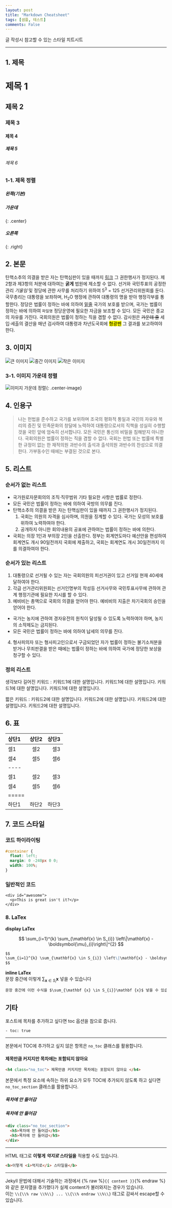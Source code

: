 ```yaml
---
layout: post
title: "Markdown Cheatsheet"
tags: [샘플, 테스트]
comments: False
---
```


글 작성시 참고할 수 있는 스타일 치트시트

--- 

## 1. 제목

# 제목 1

## 제목 2

### 제목 3

#### 제목 4

##### 제목 5

###### 제목 6

### 1-1. 제목 정렬

##### 왼쪽(기본)

##### 가운데
{: .center}

##### 오른쪽
{: .right}

## 2. 본문 

탄핵소추의 의결을 받은 자는 탄핵심판이 있을 때까지 [링크](#) 그 권한행사가 정지된다. 제2항과 제3항의 처분에 대하여는 **굵게** 법원에 제소할 수 없다. 선거와 국민투표의 공정한 관리 *기울임* 및 정당에 관한 사무를 처리하기 위하여 5<sup>3</sup> = 125 선거관리위원회를 둔다. 국무총리는 대통령을 보좌하며, H<sub>2</sub>O 행정에 관하여 대통령의 명을 받아 행정각부를 통할한다. 정당은 법률이 정하는 바에 의하여 <u>밑줄</u> 국가의 보호를 받으며, 국가는 법률이 정하는 바에 의하여 `파일명` 정당운영에 필요한 자금을 보조할 수 있다. 모든 국민은 종교의 자유를 가진다. 국회의원은 법률이 정하는 직을 겸할 수 없다. 감사원은 <del>가운데 줄</del> 세입·세출의 결산을 매년 검사하여 대통령과 차년도국회에 <mark>형광펜</mark> 그 결과를 보고하여야 한다.

## 3. 이미지

![큰 이미지](http://placehold.it/800x400)
![중간 이미지](http://placehold.it/400x200)
![작은 이미지](http://placehold.it/200x200)

### 3-1. 이미지 가운데 정렬
![이미지 가운데 정렬](http://placehold.it/200x200){: .center-image}

## 4. 인용구

> 나는 헌법을 준수하고 국가를 보위하며 조국의 평화적 통일과 국민의 자유와 복리의 증진 및 민족문화의 창달에 노력하여 대통령으로서의 직책을 성실히 수행할 것을 국민 앞에 엄숙히 선서합니다. 모든 국민은 통신의 비밀을 침해받지 아니한다. 국회의원은 법률이 정하는 직을 겸할 수 없다. 국회는 헌법 또는 법률에 특별한 규정이 없는 한 재적의원 과반수의 출석과 출석의원 과반수의 찬성으로 의결한다. 가부동수인 때에는 부결된 것으로 본다.

## 5. 리스트

### 순서가 없는 리스트

* 국가원로자문회의의 조직·직무범위 기타 필요한 사항은 법률로 정한다.
* 모든 국민은 법률이 정하는 바에 의하여 국방의 의무를 진다.
* 탄핵소추의 의결을 받은 자는 탄핵심판이 있을 때까지 그 권한행사가 정지된다.
  1. 국회는 의원의 자격을 심사하며, 의원을 징계할 수 있다. 국가는 모성의 보호를 위하여 노력하여야 한다.
  2. 공개하지 아니한 회의내용의 공표에 관하여는 법률이 정하는 바에 의한다.
* 국회는 의장 1인과 부의장 2인을 선출한다. 정부는 회계연도마다 예산안을 편성하여 회계연도 개시 90일전까지 국회에 제출하고, 국회는 회계연도 개시 30일전까지 이를 의결하여야 한다.

### 순서가 있는 리스트

1. 대통령으로 선거될 수 있는 자는 국회의원의 피선거권이 있고 선거일 현재 40세에 달하여야 한다.
2. 각급 선거관리위원회는 선거인명부의 작성등 선거사무와 국민투표사무에 관하여 관계 행정기관에 필요한 지시를 할 수 있다.
3. 예비비는 총액으로 국회의 의결을 얻어야 한다. 예비비의 지출은 차기국회의 승인을 얻어야 한다.
  * 국가는 농지에 관하여 경자유전의 원칙이 달성될 수 있도록 노력하여야 하며, 농지의 소작제도는 금지된다.
  * 모든 국민은 법률이 정하는 바에 의하여 납세의 의무를 진다.
4. 형사피의자 또는 형사피고인으로서 구금되었던 자가 법률이 정하는 불기소처분을 받거나 무죄판결을 받은 때에는 법률이 정하는 바에 의하여 국가에 정당한 보상을 청구할 수 있다.

### 정의 리스트

생각보다 길어진 키워드
: 키워드1에 대한 설명입니다. 키워드1에 대한 설명입니다. 키워드1에 대한 설명입니다. 키워드1에 대한 설명입니다. 

짧은 키워드
: 키워드2에 대한 설명입니다. 키워드2에 대한 설명입니다. 키워드2에 대한 설명입니다. 키워드2에 대한 설명입니다.

## 6. 표

| 상단1 | 상단2 | 상단3 |
|:-----|:----:|-----:|
| 셀1  | 셀2  | 셀3  |
| 셀4  | 셀5  | 셀6  |
|----
| 셀1  | 셀2  | 셀3  |
| 셀4  | 셀5  | 셀6  |
|=====
| 하단1   | 하단2 | 하단3 |


## 7. 코드 스타일

### 코드 하이라이팅

```css
#container {
  float: left;
  margin: 0 -240px 0 0;
  width: 100%;
}
```

### 일반적인 코드

    <div id="awesome">
      <p>This is great isn't it?</p>
    </div>

### 8. LaTex

**display LaTex**

$$
\sum_{i=1}^{k} \sum_{\mathbf{x} \in S_{i}} \left\|\mathbf{x} - \boldsymbol{\mu}_{i}\right\|^{2}
$$  

```markdown
$$
\sum_{i=1}^{k} \sum_{\mathbf{x} \in S_{i}} \left\|\mathbf{x} - \boldsymbol{\mu}_{i}\right\|^{2}
$$  
```

**inline LaTex**  
문장 중간에 이렇게 $\sum_{\mathbf {x} \in S_{i}}\mathbf {x}$ 넣을 수 있습니다

```markdown
문장 중간에 이런 수식을 $\sum_{\mathbf {x} \in S_{i}}\mathbf {x}$ 넣을 수 있습니다
```

## 기타

포스트에 목차를 추가하고 싶다면 toc 옵션을 참으로 줍니다. 
```
- toc: true
```

---

본문에서 TOC에 추가하고 싶지 않은 항목은 `no_toc` 클래스를 활용합니다.
<h4 class="no_toc"> 제목만큼 커지지만 목차에는 포함되지 않아요 </h4>

```html
<h4 class="no_toc"> 제목만큼 커지지만 목차에는 포함되지 않아요 </h4>
```

본문에서 특정 요소에 속하는 하위 요소가 모두 TOC에 추가되지 않도록 하고 싶다면 `no_toc_section` 클래스를 활용합니다.
<div class="no_toc_section">
  <h5>목차에 안 들어감</h5>
  <h5>목차에 안 들어감</h5>
</div>

```html
<div class="no_toc_section">
  <h5>목차에 안 들어감</h5>
  <h5>목차에 안 들어감</h5>
</div>
```

---

HTML 태그로 <b>이렇게 <i>억지로</i> 스타일을</b> 적용할 수도 있습니다.
```html
<b>이렇게 <i>억지로</i> 스타일을</b>
```

---

Jekyll 문법에 대해서 기술하는 과정에서 {% raw %}`{{ content }}`{% endraw %}와 같은 문자열을 추가했다가 실제 content가 불러와지는 경우가 있습니다.  
이는 `\\{\\% raw \\%\\} ... \\{\\% endraw \\%\\}` 태그로 감싸서 escape할 수 있습니다.